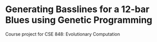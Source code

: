 # Generating Basslines for a 12-bar Blues using Genetic Programming
Course project for CSE 848: Evolutionary Computation
